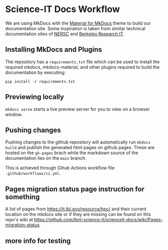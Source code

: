 # Science-IT Docs Workflow

We are using MkDocs with the [Material for MkDocs](https://squidfunk.github.io/mkdocs-material/) theme to build our documentation site. Some inspiration is taken from similar technical documentation sites of [NERSC](https://docs.nersc.gov) and [Berkeley Research IT](https://docs-research-it.berkeley.edu/).

## Installing MkDocs and Plugins
The repository has a `requirements.txt` file which can be used to install the required mkdocs, mkdocs-material, and other plugins required to build the documentation by executing:

`pip install -r requirements.txt`

## Previewing locally

`mkdocs serve` starts a live preview server for you to view on a browser window.

## Pushing changes

Pushing changes to the github repository will automatically run `mkdocs build` and publish the generated html pages on github pages. These are hosted on the `gh-pages` brach while the markdown source of the documentation lies on the `main` branch.

This is achieved through Gihub Actions workflow file `.github/workflows/ci.yml`.

## Pages migration status page instruction for something

A list of pages from https://it.lbl.gov/resource/hpc/ and their current location on the mkdocs site or if they are missing can be found on this repo's wiki at https://github.com/lbnl-science-it/scienceit-docs/wiki/Pages-migration-status.

## more info for testing